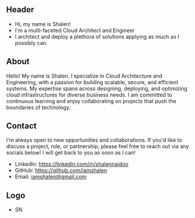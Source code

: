 ## Header
- Hi, my name is Shalen!
- I'm a multi-faceted Cloud Architect and Engineer
- I architect and deploy a plethora of solutions applying as much as I possibly can. 

## About
Hello! My name is Shalen. I specialize in Cloud Architecture and Engineering, with a passion for building scalable, secure, and efficient systems. My expertise spans across designing, deploying, and optimizing cloud infrastructures for diverse business needs. I am committed to continuous learning and enjoy collaborating on projects that push the boundaries of technology.

## Contact
I'm always open to new opportunities and collaborations. If you'd like to discuss a project, role, or partnership, please feel free to reach out via any socials below! I will get back to you as soon as I can!
- LinkedIn: https://linkedin.com/in/shalennaidoo
- GitHub: https://github.com/iamshalen
- Email: iamshalen@gmail.com

## Logo
- SN
